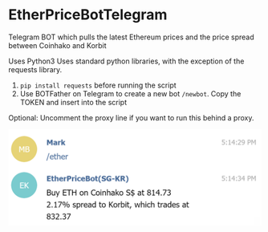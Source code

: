 # EtherPriceBotTelegram
Telegram BOT which pulls the latest Ethereum prices and the price spread between Coinhako and Korbit

Uses Python3
Uses standard python libraries, with the exception of the requests library.

1) ```pip install requests``` before running the script
2) Use BOTFather on Telegram to create a new bot ```/newbot```. Copy the TOKEN and insert into the script

Optional: Uncomment the proxy line if you want to run this behind a proxy.


![alt text](https://github.com/markbala/EtherPriceBotTelegram/blob/master/screenshotTelegram.PNG)
